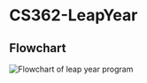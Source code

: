 # CS362-LeapYear

## Flowchart
![Flowchart of leap year program](https://github.com/Jacob-Eckroth-School/CS362-LeapYear/blob/main/LeapYear.png)

